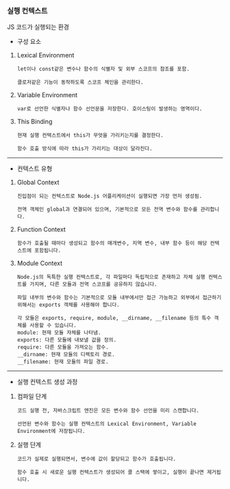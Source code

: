 ### 실행 컨텍스트
JS 코드가 실행되는 환경

- 구성 요소
1. Lexical Environment
    ```
    let이나 const같은 변수나 함수의 식별자 및 외부 스코프의 참조를 포함.
    
    클로저같은 기능이 동작하도록 스코프 체인을 관리한다.
    ```
2. Variable Environment
    ```
    var로 선언한 식별자나 함수 선언문을 저장한다. 호이스팅이 발생하는 영역이다.
    ```
3. This Binding
    ```
    현재 실행 컨텍스트에서 this가 무엇을 가리키는지를 결정한다.
    
    함수 호출 방식에 따라 this가 가리키는 대상이 달라진다.
    ```

---

- 컨텍스트 유형
1. Global Context
    ```
    진입점이 되는 컨텍스트로 Node.js 어플리케이션이 실행되면 가장 먼저 생성됨.
    
    전역 객체인 global과 연결되어 있으며, 기본적으로 모든 전역 변수와 함수를 관리합니다.
    ```
2. Function Context
    ```
    함수가 호출될 때마다 생성되고 함수의 매개변수, 지역 변수, 내부 함수 등이 해당 컨텍스트에 포함됩니다.
    ```
3. Module Context
    ```
    Node.js의 독특한 실행 컨텍스트로, 각 파일마다 독립적으로 존재하고 자체 실행 컨텍스트를 가지며, 다른 모듈과 전역 스코프를 공유하지 않습니다.
    
    파일 내부의 변수와 함수는 기본적으로 모듈 내부에서만 접근 가능하고 외부에서 접근하기 위해서는 exports 객체를 사용해야 합니다. 
    
    각 모듈은 exports, require, module, __dirname, __filename 등의 특수 객체를 사용할 수 있습니다.
    module: 현재 모듈 자체를 나타냄.
    exports: 다른 모듈에 내보낼 값을 정의.
    require: 다른 모듈을 가져오는 함수.
    __dirname: 현재 모듈의 디렉토리 경로.
    __filename: 현재 모듈의 파일 경로.
    ```

---

- 실행 컨텍스트 생성 과정
1. 컴파일 단계
    ```
    코드 실행 전, 자바스크립트 엔진은 모든 변수와 함수 선언을 미리 스캔합니다.
    
    선언된 변수와 함수는 실행 컨텍스트의 Lexical Environment, Variable Environment에 저장됩니다.
    ```
2. 실행 단계
    ```
    코드가 실제로 실행되면서, 변수에 값이 할당되고 함수가 호출됩니다.
    
    함수 호출 시 새로운 실행 컨텍스트가 생성되어 콜 스택에 쌓이고, 실행이 끝나면 제거됩니다.
    ```